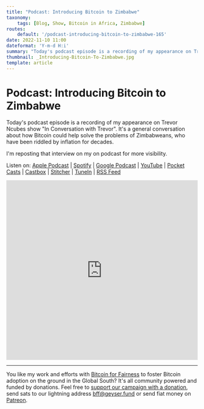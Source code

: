 ```yaml
---
title: "Podcast: Introducing Bitcoin to Zimbabwe"
taxonomy:
    tags: [Blog, Show, Bitcoin in Africa, Zimbabwe]
routes:
    default: '/podcast-introducing-bitcoin-to-zimbabwe-165'
date: 2022-11-10 11:00
dateformat: 'Y-m-d H:i'
summary: "Today's podcast episode is a recording of my appearance on Trevor Ncubes show \"In Conversation with Trevor\". It's a general conversation about how Bitcoin could help solve the problems of Zimbabweans, who have been riddled by inflation for decades."
thumbnail: _Introducing-Bitcoin-To-Zimbabwe.jpg
template: article
---
```


# Podcast: Introducing Bitcoin to Zimbabwe
Today's podcast episode is a recording of my appearance on Trevor Ncubes show "In Conversation with Trevor". It's a general conversation about how Bitcoin could help solve the problems of Zimbabweans, who have been riddled by inflation for decades.

I'm reposting that interview on my on podcast for more visibility. 

Listen on: [Apple Podcast](https://podcasts.apple.com/at/podcast/bitcoin-co/id1432576313) | [Spotify](https://open.spotify.com/show/0EJu3cMWF0AMxeO8NMH71z) | [Google Podcast](https://podcasts.google.com/?feed=aHR0cHM6Ly9iaXRjb2ludW5kY28uY29tL2VuL2ZlZWQvbXAzLw) | [YouTube](https://www.youtube.com/playlist?list=PL2zepPkogWotoUrb4T2XjLHa3SGHT5IX-) | [Pocket Casts](https://pca.st/YYPf) | [Castbox](https://castbox.fm/channel/id1484185) | [Stitcher](https://www.stitcher.com/podcast/anita-posch/bitcoin-co) | [TuneIn](https://tunein.com/podcasts/Business--Economics-Podcasts/Bitcoin--Co-p1189680/) | [RSS Feed](https://bitcoinundco.com/en/feed/mp3/)

<iframe width="100%" height="473" src="https://www.youtube.com/embed/-Dd1x5s5MIY" title="YouTube video player" frameborder="0" allow="accelerometer; autoplay; clipboard-write; encrypted-media; gyroscope; picture-in-picture" allowfullscreen></iframe>


---
You like my work and efforts with [Bitcoin for Fairness](https://bffbtc.org) to foster Bitcoin adoption on the ground in the Global South? It's all community powered and funded by donations. Feel free to [support our campaign with a donation](https://anita.link/geyser), send sats to our lightning address bff@geyser.fund or send fiat money on [Patreon](https://patreon.com/anitaposch).

